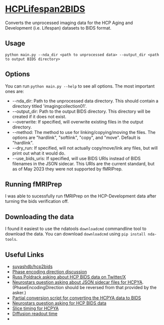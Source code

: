 # [HCPLifespan2BIDS](https://github.com/ellisdg/HCPLifespan2BIDS)

Converts the unprocessed imaging data for the HCP Aging and Development (i.e. Lifespan) datasets to BIDS format.

## Usage

```
python main.py --nda_dir <path to unprocessed data> --output_dir <path to output BIDS directory>
```

## Options
You can run `python main.py --help` to see all options. The most important ones are:
* --nda_dir: Path to the unprocessed data directory. This should contain a directory titled 'imagingcollection01'.
* --output_dir: Path to the output BIDS directory. This directory will be created if it does not exist.
* --overwrite: If specified, will overwrite existing files in the output directory.
* --method: The method to use for linking/copying/moving the files. The options are "hardlink", "softlink", "copy", and "move". Default is "hardlink".
* --dry_run: If specified, will not actually copy/move/link any files, but will print out what it would do.
* --use_bids_uris: If specified, will use BIDS URIs instead of BIDS filenames in the JSON sidecar. This URIs are the current standard, but as of May 2023 they were not supported by fMRIPrep.

## Running fMRIPrep
I was able to sucessfully run fMRIPrep on the HCP-Development data after turning the bids verification off.

## Downloading the data
I found it easiest to use the ndatools `downloadcmd` commandline tool to download the data. You can download `downloadcmd` using `pip install nda-tools`.


## Useful Links
* [suyashdb/hcp2bids](https://github.com/suyashdb/hcp2bids)
* [Phase encoding direction discussion](https://github.com/suyashdb/hcp2bids/issues/16)
* [Russ Poldrack asking about HCP BIDS data on Twitter/X](https://twitter.com/russpoldrack/status/1300877693957726208?lang=en)
* [Neurostars question asking about JSON sidecar files for HCPYA](https://neurostars.org/t/fmriprep-hcp-data-fieldmap-correction-looks-inverted/25867).
  (PhaseEncodingDirection should be reversed from that provided by the asker.)
* [Partial conversion script for converting the HCPYA data to BIDS](https://github.com/datalad-datasets/hcp-functional-connectivity/pull/1/commits/e02970aab710a9c006c12be9cf5b442cc06d1f16)
* [Neurostars question asking for HCP BIDS data](https://neurostars.org/t/unprocessed-hcp-data-in-bids-format-for-fmriprep/24767/4)
* [Slice timing for HCPYA](https://wiki.humanconnectome.org/docs/HCP%20fMRI%20slice-timing%20acquisition%20parameters.html)
* [Diffusion readout time](https://neurostars.org/t/what-is-the-totalreadouttime-of-hcp-dwi-data/19622)
* 
